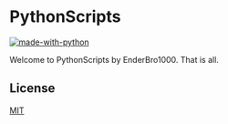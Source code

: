 # PythonScripts
[![made-with-python](https://img.shields.io/badge/Made%20with-Python-1f425f.svg)](https://www.python.org/)

Welcome to PythonScripts by EnderBro1000. That is all.
## License
[MIT](https://choosealicense.com/licenses/mit/)
